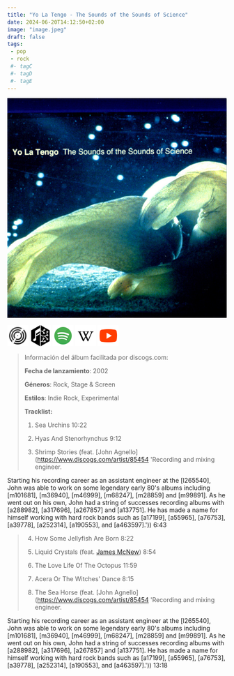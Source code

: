 ```yaml
---
title: "Yo La Tengo - The Sounds of the Sounds of Science"
date: 2024-06-20T14:12:50+02:00
image: "image.jpeg"
draft: false
tags:
 - pop
 - rock
 #- tagC
 #- tagD
 #- tagE
---
```

![cover](image.jpeg (Yo-La-Tengo - The-Sounds-of-the-Sounds-of-Science))
 
[![discogs](../links/svg/discogs.png (discogs))](https://www.discogs.com/master/1737286)
[![musicbrainz](../links/svg/musicbrainz.png (musicbrainz))](https://musicbrainz.org/release/a880e2ec-176b-4b65-9883-841886668053)
[![spotify](../links/svg/spotify.png (putify))](https://open.spotify.com/album/27Gh3nRYlEQMqgublKeBPh)
[![wikipedia](../links/svg/wikipedia.png (wikipedia))](error)
[![youtube](../links/svg/youtube.png (youtube))](https://www.youtube.com/playlist?list=PL7_IR4CRszo6tlhrppErCf3xgq9gHmYJu)
 
<!-- [![bandcamp](../links/svg/bandcamp.png (bandcamp))]() -->
<!-- [![lastfm](../links/svg/lastfm.png (lastfm))]() -->
 
> Información del álbum facilitada por discogs.com:
> 
> **Fecha de lanzamiento**: 2002
> 
> **Géneros**: Rock, Stage & Screen
> 
> **Estilos**: Indie Rock, Experimental
> 
> **Tracklist:**
> 
>   1. Sea Urchins    10:22
> 
>   2. Hyas And Stenorhynchus    9:12
> 
>   3. Shrimp Stories 
> (feat. [John Agnello](https://www.discogs.com/artist/85454 'Recording and mixing engineer.
 
 Starting his recording career as an assistant engineer at the [l265540], John was able to work on some legendary early 80's albums including [m101681], [m36940], [m46999], [m68247], [m28859] and [m99891]. As he went out on his own, John had a string of successes recording albums with [a288982], [a317696], [a267857] and [a137751]. He has made a name for himself working with hard rock bands such as [a17199], [a55965], [a76753], [a39778], [a252314], [a190553], and [a463597].'))   6:43
> 
>   4. How Some Jellyfish Are Born    8:22
> 
>   5. Liquid Crystals 
> (feat. [James McNew](https://www.discogs.com/artist/365541 'American bassist'))   8:54
> 
>   6. The Love Life Of The Octopus    11:59
> 
>   7. Acera Or The Witches' Dance    8:15
> 
>   8. The Sea Horse 
> (feat. [John Agnello](https://www.discogs.com/artist/85454 'Recording and mixing engineer.
 
 Starting his recording career as an assistant engineer at the [l265540], John was able to work on some legendary early 80's albums including [m101681], [m36940], [m46999], [m68247], [m28859] and [m99891]. As he went out on his own, John had a string of successes recording albums with [a288982], [a317696], [a267857] and [a137751]. He has made a name for himself working with hard rock bands such as [a17199], [a55965], [a76753], [a39778], [a252314], [a190553], and [a463597].'))   13:18
> 
